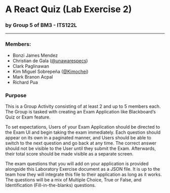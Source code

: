 
# A React Quiz (Lab Exercise 2)

### by Group 5 of BM3 - ITS122L

---

### Members:

- Bonzi James Mendez
- Christian de Gala ([@unawarespecs](https://github.com/unawarespecs))
- Clark Paglinawan
- Kim Miguel Sobrepeña ([@Kimochei](https://github.com/Kimochei))
- Mark Branon Acpal
- Richard Pua

### Purpose

This is a Group Activity consisting of at least 2 and up to 5 members each.
The Group is tasked with creating an Exam Application like Blackboard’s Quiz
or Exam feature.

To set expectations, Users of your Exam Application should be directed to the
Exam UI and begin taking the exam immediately. Each question should appear on
its own in a paginated manner, and Users should be able to switch to the next
question and go back at any time. The correct answer should not be visible to the
User until they submit the Exam. Afterwards, their total score should be made visible
as a separate screen.

The exam questions that you will add on your application is provided
alongside this Laboratory Exercise document as a JSON file. It is up to the team how
they will integrate this file to their application as long as it works. The questions will
be a mix of Multiple Choice, True or False, and Identification (Fill-in-the-blanks)
questions.